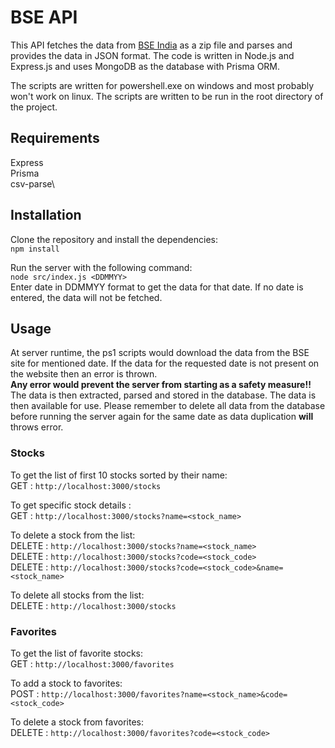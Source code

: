 # BSE API

This API fetches the data from [BSE India](https://www.bseindia.com/) as a zip file and parses and provides the data in JSON format. The code is written in Node.js and Express.js and uses MongoDB as the database with Prisma ORM.

The scripts are written for powershell.exe on windows and most probably won't work on linux. The scripts are written to be run in the root directory of the project.

## Requirements

Express\
Prisma\
csv-parse\

## Installation

Clone the repository and install the dependencies:\
`npm install`

Run the server with the following command:\
`node src/index.js <DDMMYY>`\
Enter date in DDMMYY format to get the data for that date. If no date is entered, the data will not be fetched.

## Usage

At server runtime, the ps1 scripts would download the data from the BSE site for mentioned date. If the data for the requested date is not present on the website then an error is thrown.\
**Any error would prevent the server from starting as a safety measure!!**\
The data is then extracted, parsed and stored in the database. The data is then available for use. Please remember to delete all data from the database before running the server again for the same date as data duplication **will** throws error.

### Stocks

To get the list of first 10 stocks sorted by their name:\
GET : `http://localhost:3000/stocks`

To get specific stock details :\
GET : `http://localhost:3000/stocks?name=<stock_name>`

To delete a stock from the list:\
DELETE : `http://localhost:3000/stocks?name=<stock_name>`\
DELETE : `http://localhost:3000/stocks?code=<stock_code>`\
DELETE : `http://localhost:3000/stocks?code=<stock_code>&name=<stock_name>`

To delete all stocks from the list:\
DELETE : `http://localhost:3000/stocks`

### Favorites

To get the list of favorite stocks:\
GET : `http://localhost:3000/favorites`

To add a stock to favorites:\
POST : `http://localhost:3000/favorites?name=<stock_name>&code=<stock_code>`

To delete a stock from favorites:\
DELETE : `http://localhost:3000/favorites?code=<stock_code>`
